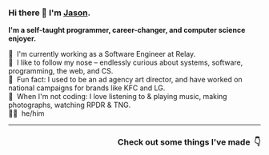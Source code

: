 ### Hi there 👋 I'm [Jason](https://www.jflo.dev/).
**I'm a self-taught programmer, career-changer, and computer science enjoyer.**

💼 &nbsp;I'm currently working as a Software Engineer at Relay.  
🔭 &nbsp;I like to follow my nose – endlessly curious about systems, software, programming, the web, and CS.  
🎨 &nbsp;Fun fact: I used to be an ad agency art director, and have worked on national campaigns for brands like KFC and LG.  
🎸 &nbsp;When I'm not coding: I love listening to & playing music, making photographs, watching RPDR & TNG.  
🙋‍♂️ &nbsp;he/him

---
<!--
**👀 &nbsp;Tech I'd like to try out**  
~~Vue~~, ~~TypeScript~~, ~~ChakraUI~~, Go, Electron, ~~WebSockets~~, ~~GraphQL~~, Three.js, ~~Next.js~~, ~~Tailwind~~, ~~Recoil~~, SolidJS, Redux Toolkit, Svelte  
  
**📮 Get in touch**  
  <a href="https://www.linkedin.com/in/jasonflorentino/"><img alt="LinkedIn" src="https://img.shields.io/badge/linkedin-%230077B5.svg?style=for-the-badge&logo=linkedin&logoColor=white"/></a> <a href="https://twitter.com/jasonflorentino"><img alt="Twitter" src="https://img.shields.io/badge/Twitter-%231DA1F2.svg?style=for-the-badge&logo=Twitter&logoColor=white"/></a>
-->
<h3 align="right">Check out some things I've made &nbsp;👇</h3>


<!--

HERE BE OLD/MISC/UNUSED STUFF

**🛠 Some of my fav tech**  
JavaScript &nbsp; TypeScript &nbsp; Python &nbsp;&nbsp;/&nbsp;&nbsp; React &nbsp; Sass &nbsp; HTML5 &nbsp; CSS3 &nbsp;&nbsp;/&nbsp;&nbsp; Node &nbsp; Express &nbsp;&nbsp;/&nbsp;&nbsp; MySQL   
VS Code &nbsp; Netlify  &nbsp; Heroku

  [<img alt="LinkedIn" src="https://img.shields.io/badge/linkedin-%230077B5.svg?style=for-the-badge&logo=linkedin&logoColor=white"/>](https://www.linkedin.com/in/jasonflorentino/) [<img alt="Twitter" src="https://img.shields.io/badge/Twitter-%231DA1F2.svg?style=for-the-badge&logo=Twitter&logoColor=white"/>](https://twitter.com/jasonflorentino)

TOP LANGS

[![Top Langs](https://github-readme-stats.vercel.app/api/top-langs/?username=jasonflorentino&layout=compact)](https://github.com/anuraghazra/github-readme-stats)

<img height="170em" src="https://github-readme-stats.vercel.app/api/top-langs/?username=jasonflorentino&layout=compact&border_color=414868&border_radius=0&theme=tokyonight" alt="jasonflorentino's top languages"/>

GIT HUB STATS

<img height="170em" src="https://github-readme-stats.vercel.app/api?username=jasonflorentino&show_icons=true&border_color=414868&border_radius=0&theme=tokyonight" alt="jasonflorentino's stats"/>

BADGES

<img alt="JavaScript" src="https://img.shields.io/badge/javascript-%23323330.svg?style=for-the-badge&logo=javascript&logoColor=%23F7DF1E"/> <img alt="Python" src="https://img.shields.io/badge/python-%2314354C.svg?style=for-the-badge&logo=python&logoColor=white"/>  
<img alt="React" src="https://img.shields.io/badge/react-%2320232a.svg?style=for-the-badge&logo=react&logoColor=%2361DAFB"/> <img alt="SASS" src="https://img.shields.io/badge/SASS-hotpink.svg?style=for-the-badge&logo=SASS&logoColor=white"/> <img alt="HTML5" src="https://img.shields.io/badge/html5-%23E34F26.svg?style=for-the-badge&logo=html5&logoColor=white"/> <img alt="CSS3" src="https://img.shields.io/badge/css3-%231572B6.svg?style=for-the-badge&logo=css3&logoColor=white"/>  
<img alt="NodeJS" src="https://img.shields.io/badge/node.js-%2343853D.svg?style=for-the-badge&logo=node-dot-js&logoColor=white"/> <img alt="Express.js" src="https://img.shields.io/badge/express.js-%23404d59.svg?style=for-the-badge&logo=express&logoColor=%2361DAFB"/>  
<img alt="MySQL" src="https://img.shields.io/badge/mysql-%2300f.svg?style=for-the-badge&logo=mysql&logoColor=white"/>

DEFAULT

**jasonflorentino/jasonflorentino** is a ✨ _special_ ✨ repository because its `README.md` (this file) appears on your GitHub profile.

Here are some ideas to get you started:

- 🔭 I’m currently working on ...
- 🌱 I’m currently learning ...
- 👯 I’m looking to collaborate on ...
- 🤔 I’m looking for help with ...
- 💬 Ask me about ...
- 📫 How to reach me: ...
- 😄 Pronouns: ...
- ⚡ Fun fact: ...


-->
